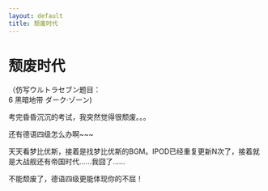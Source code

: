 ```yaml
---
layout: default
title: 颓废时代
---
```

# 颓废时代
（仿写ウルトラセブン题目：<br/>
6 黑暗地带 ダーク·ゾーン)

考完昏昏沉沉的考试，我突然觉得很颓废。。。

还有德语四级怎么办啊~~~

天天看梦比优斯，接着是找梦比优斯的BGM。IPOD已经重复更新N次了，接着就是大战舰还有帝国时代……我囧了……

不能颓废了，德语四级更能体现你的不屈！
